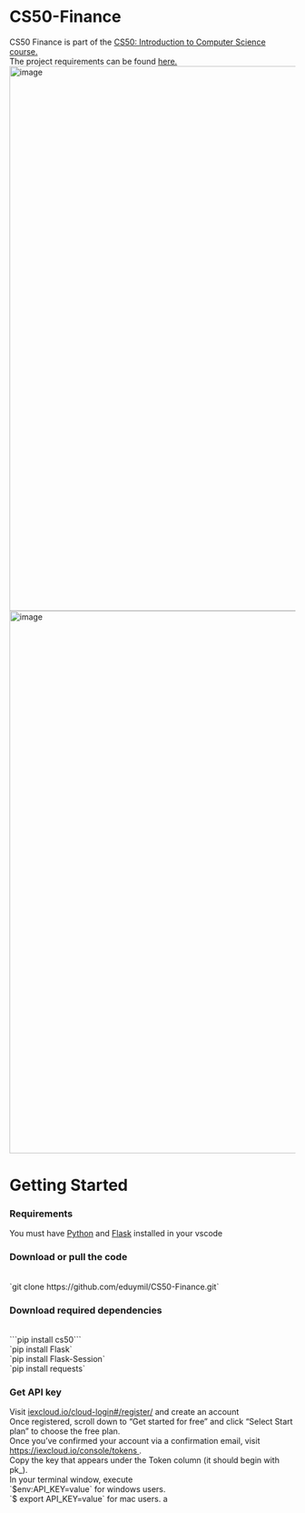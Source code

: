 # CS50-Finance
CS50 Finance is part of the <a href="https://cs50.harvard.edu/x/2022/">CS50: Introduction to Computer Science course.</a><br>
The project requirements can be found <a href = "https://cs50.harvard.edu/x/2022/psets/9/finance/">here.</a>
<img width="958" alt="image" src="https://user-images.githubusercontent.com/102196421/162103961-8ebbb7de-d811-4f52-9786-3130a740290b.png">
<img width="954" alt="image" src="https://user-images.githubusercontent.com/102196421/162104027-3dd64b11-a43d-4935-b34b-867700b8a278.png">
# Getting Started
<h3>Requirements</h3>
You must have <a href="https://code.visualstudio.com/docs/python/python-tutorial">Python</a> and <a href="https://code.visualstudio.com/docs/python/tutorial-flask">Flask</a> installed in your vscode<br>
<h3>Download or pull the code</h3> <br>
`git clone https://github.com/eduymil/CS50-Finance.git`
<h3>Download required dependencies</h3><br>
```pip install cs50```<br>
`pip install Flask`<br>
`pip install Flask-Session`<br>
`pip install requests`<br>
<h3>Get API key</h3>
Visit <a href="https://iexcloud.io/cloud-login#/register/">iexcloud.io/cloud-login#/register/</a> and create an account<br>
Once registered, scroll down to “Get started for free” and click “Select Start plan” to choose the free plan.<br>
Once you’ve confirmed your account via a confirmation email, visit <a href="https://iexcloud.io/console/tokens">https://iexcloud.io/console/tokens </a>.<br>
Copy the key that appears under the Token column (it should begin with pk_).<br>
In your terminal window, execute <br>
`$env:API_KEY=value` for windows users.<br>
`$ export API_KEY=value` for mac users.
a
